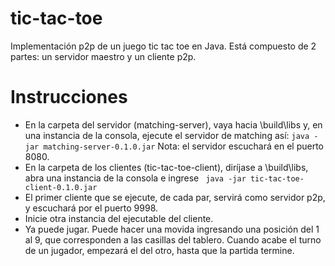 tic-tac-toe
===========

Implementación p2p de un juego tic tac toe en Java. Está compuesto de 2 partes: un servidor maestro y un cliente p2p.

Instrucciones
=======
 - En la carpeta del servidor (matching-server), vaya hacia \build\libs y, en una instancia de la consola, ejecute el servidor de matching así: `` java -jar matching-server-0.1.0.jar `` Nota: el servidor escuchará en el puerto 8080.
 - En la carpeta de los clientes (tic-tac-toe-client), diríjase a \build\libs, abra una instancia de la consola e ingrese `` java -jar tic-tac-toe-client-0.1.0.jar``
 - El primer cliente que se ejecute, de cada par, servirá como servidor p2p, y escuchará por el puerto 9998.
 - Inicie otra instancia del ejecutable del cliente.
 - Ya puede jugar. Puede hacer una movida ingresando una posición del 1 al 9, que corresponden a las casillas del tablero. Cuando acabe el turno de un jugador, empezará el del otro, hasta que la partida termine.
